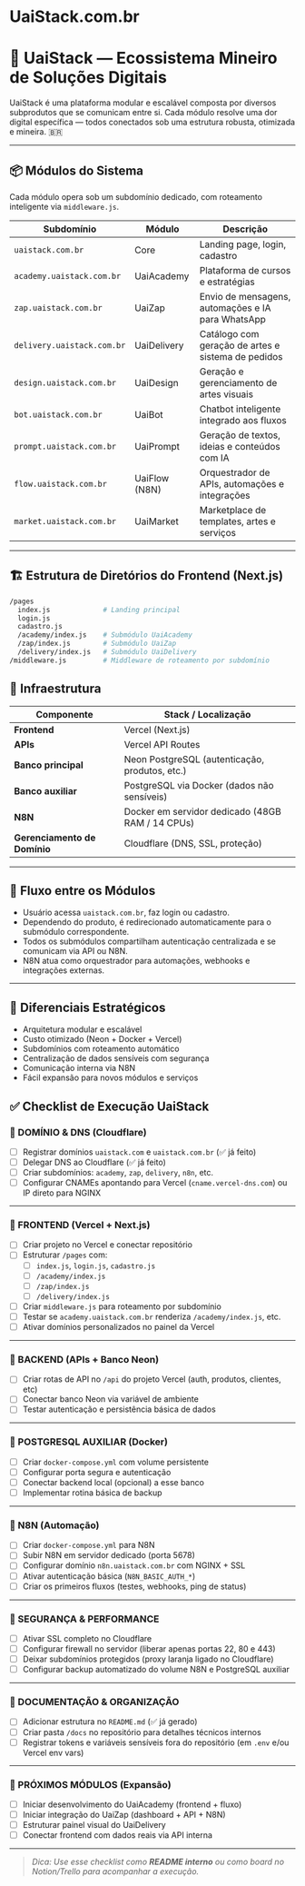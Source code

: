 # UaiStack.com.br

# 🧠 UaiStack — Ecossistema Mineiro de Soluções Digitais

UaiStack é uma plataforma modular e escalável composta por diversos subprodutos que se comunicam entre si. Cada módulo resolve uma dor digital específica — todos conectados sob uma estrutura robusta, otimizada e mineira. 🇧🇷

---

## 📦 Módulos do Sistema

Cada módulo opera sob um subdomínio dedicado, com roteamento inteligente via `middleware.js`.

| Subdomínio                  | Módulo           | Descrição |
|----------------------------|------------------|-----------|
| `uaistack.com.br`          | Core             | Landing page, login, cadastro |
| `academy.uaistack.com.br`  | UaiAcademy       | Plataforma de cursos e estratégias |
| `zap.uaistack.com.br`      | UaiZap           | Envio de mensagens, automações e IA para WhatsApp |
| `delivery.uaistack.com.br` | UaiDelivery      | Catálogo com geração de artes e sistema de pedidos |
| `design.uaistack.com.br`   | UaiDesign        | Geração e gerenciamento de artes visuais |
| `bot.uaistack.com.br`      | UaiBot           | Chatbot inteligente integrado aos fluxos |
| `prompt.uaistack.com.br`   | UaiPrompt        | Geração de textos, ideias e conteúdos com IA |
| `flow.uaistack.com.br`     | UaiFlow (N8N)    | Orquestrador de APIs, automações e integrações |
| `market.uaistack.com.br`   | UaiMarket        | Marketplace de templates, artes e serviços |

---

## 🏗️ Estrutura de Diretórios do Frontend (Next.js)

```bash
/pages
  index.js             # Landing principal
  login.js
  cadastro.js
  /academy/index.js    # Submódulo UaiAcademy
  /zap/index.js        # Submódulo UaiZap
  /delivery/index.js   # Submódulo UaiDelivery
/middleware.js         # Middleware de roteamento por subdomínio
```

## 🧱 Infraestrutura

| Componente               | Stack / Localização                                   |
|--------------------------|--------------------------------------------------------|
| **Frontend**             | Vercel (Next.js)                                       |
| **APIs**                 | Vercel API Routes                                      |
| **Banco principal**      | Neon PostgreSQL (autenticação, produtos, etc.)         |
| **Banco auxiliar**       | PostgreSQL via Docker (dados não sensíveis)            |
| **N8N**                  | Docker em servidor dedicado (48GB RAM / 14 CPUs)       |
| **Gerenciamento de Domínio** | Cloudflare (DNS, SSL, proteção)                    |

---

## 🔁 Fluxo entre os Módulos

- Usuário acessa `uaistack.com.br`, faz login ou cadastro.
- Dependendo do produto, é redirecionado automaticamente para o submódulo correspondente.
- Todos os submódulos compartilham autenticação centralizada e se comunicam via API ou N8N.
- N8N atua como orquestrador para automações, webhooks e integrações externas.

---

## 🚀 Diferenciais Estratégicos

- Arquitetura modular e escalável
- Custo otimizado (Neon + Docker + Vercel)
- Subdomínios com roteamento automático
- Centralização de dados sensíveis com segurança
- Comunicação interna via N8N
- Fácil expansão para novos módulos e serviços


## ✅ Checklist de Execução UaiStack

### 🔹 DOMÍNIO & DNS (Cloudflare)
- [ ] Registrar domínios `uaistack.com` e `uaistack.com.br` (✅ já feito)
- [ ] Delegar DNS ao Cloudflare (✅ já feito)
- [ ] Criar subdomínios: `academy`, `zap`, `delivery`, `n8n`, etc.
- [ ] Configurar CNAMEs apontando para Vercel (`cname.vercel-dns.com`) ou IP direto para NGINX

---

### 🔹 FRONTEND (Vercel + Next.js)
- [ ] Criar projeto no Vercel e conectar repositório
- [ ] Estruturar `/pages` com:
  - [ ] `index.js`, `login.js`, `cadastro.js`
  - [ ] `/academy/index.js`
  - [ ] `/zap/index.js`
  - [ ] `/delivery/index.js`
- [ ] Criar `middleware.js` para roteamento por subdomínio
- [ ] Testar se `academy.uaistack.com.br` renderiza `/academy/index.js`, etc.
- [ ] Ativar domínios personalizados no painel da Vercel

---

### 🔹 BACKEND (APIs + Banco Neon)
- [ ] Criar rotas de API no `/api` do projeto Vercel (auth, produtos, clientes, etc)
- [ ] Conectar banco Neon via variável de ambiente
- [ ] Testar autenticação e persistência básica de dados

---

### 🔹 POSTGRESQL AUXILIAR (Docker)
- [ ] Criar `docker-compose.yml` com volume persistente
- [ ] Configurar porta segura e autenticação
- [ ] Conectar backend local (opcional) a esse banco
- [ ] Implementar rotina básica de backup

---

### 🔹 N8N (Automação)
- [ ] Criar `docker-compose.yml` para N8N
- [ ] Subir N8N em servidor dedicado (porta 5678)
- [ ] Configurar domínio `n8n.uaistack.com.br` com NGINX + SSL
- [ ] Ativar autenticação básica (`N8N_BASIC_AUTH_*`)
- [ ] Criar os primeiros fluxos (testes, webhooks, ping de status)

---

### 🔹 SEGURANÇA & PERFORMANCE
- [ ] Ativar SSL completo no Cloudflare
- [ ] Configurar firewall no servidor (liberar apenas portas 22, 80 e 443)
- [ ] Deixar subdomínios protegidos (proxy laranja ligado no Cloudflare)
- [ ] Configurar backup automatizado do volume N8N e PostgreSQL auxiliar

---

### 🔹 DOCUMENTAÇÃO & ORGANIZAÇÃO
- [ ] Adicionar estrutura no `README.md` (✅ já gerado)
- [ ] Criar pasta `/docs` no repositório para detalhes técnicos internos
- [ ] Registrar tokens e variáveis sensíveis fora do repositório (em `.env` e/ou Vercel env vars)

---

### 🔹 PRÓXIMOS MÓDULOS (Expansão)
- [ ] Iniciar desenvolvimento do UaiAcademy (frontend + fluxo)
- [ ] Iniciar integração do UaiZap (dashboard + API + N8N)
- [ ] Estruturar painel visual do UaiDelivery
- [ ] Conectar frontend com dados reais via API interna

---

> _Dica: Use esse checklist como **README interno** ou como board no Notion/Trello para acompanhar a execução._




